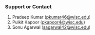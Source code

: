 ### Support or Contact

1. Pradeep Kumar (pkumar46@wisc.edu)
2. Pulkit Kapoor (pkapoor4@wisc.edu)
3. Sonu Agarwal (sagarwal42@wisc.edu)

